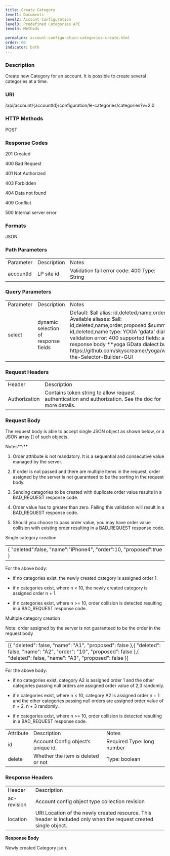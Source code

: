 ```yaml
---
title: Create Category
level1: Documents
level2: Account Configuration
level3: Predefined Categories API
level4: Methods

permalink: account-configuration-categories-create.html
order: 60
indicator: both
---
```

### Description

Create new Category for an account. It is possible to create several categories at a time.

### URI

/api/account/{accountId}/configuration/le-categories/categories?v=2.0

### HTTP Methods

POST

### Response Codes

201 Created

400 Bad Request

401 Not Authorized

403 Forbidden

404 Data not found

409 Conflict

500 Internal server error

### Formats

JSON

### Path Parameters

<table>
  <tr>
    <td>Parameter</td>
    <td>Description</td>
    <td>Notes</td>
  </tr>
  <tr>
    <td>accountId</td>
    <td>LP site id</td>
    <td>Validation fail error code: 400
Type: String </td>
  </tr>
</table>


### Query Parameters

<table>
  <tr>
    <td>Parameter</td>
    <td>Description</td>
    <td>Notes</td>
  </tr>
  <tr>
    <td>select</td>
    <td>dynamic selection of response fields</td>
    <td>Default: $all alias: id,deleted,name,order,proposed
Available aliases:
$all: id,deleted,name,order,proposed
$summary: id,deleted,name
type: YOGA 'gdata' dialect
validation error: 400
supported fields: any in response body
**yoga GData dialect builder url:
https://github.com/skyscreamer/yoga/wiki/Using-the-Selector-Builder-GUI</td>
  </tr>
</table>


### Request Headers

<table>
  <tr>
    <td>Header</td>
    <td>Description</td>
  </tr>
  <tr>
    <td>Authorization</td>
    <td>Contains token string to allow request authentication and authorization. See the doc for more details.</td>
  </tr>
</table>


### Request Body

The request body is able to accept single JSON object as shown below, or a JSON array [] of such objects.

Notes**:**

1. Order attribute is not mandatory. It is a sequential and consecutive value managed by the server.

2. If order is not passed and there are multiple items in the request, order assigned by the server is not guaranteed to be the sorting in the request body.

3. Sending categories to be created with duplicate order value results in a BAD_REQUEST response code.

4. Order value has to greater than zero. Failing this validation will result in a BAD_REQUEST response code.

5. Should you choose to pass order value, you may have order value collision with existing order resulting in a BAD_REQUEST response code.

Single category creation

<table>
  <tr>
    <td>{
             "deleted":false,
             "name":"iPhone4",
             "order":10,
             "proposed":true
}</td>
  </tr>
</table>


For the above body:

* if no categories exist, the newly created category is assigned order 1.

* if n categories exist, where n < 10, the newly created category is assigned order n + 1.

* if n categories exist, where n >= 10, order collision is detected  resulting in a BAD_REQUEST response code.

Multiple category creation

Note: order assigned by the server is not guaranteed to be the order in the request body

<table>
  <tr>
    <td>[{
    "deleted": false,
    "name": "A1",
    "proposed": false
},{
    "deleted": false,
    "name": "A2",
    "order": "10",
    "proposed": false
},{
    "deleted": false,
    "name": "A3",
    "proposed": false
}]</td>
  </tr>
</table>


For the above body:

* if no categories exist, category A2 is assigned order 1 and the other categories passing null orders are assigned order value of 2,3 randomly.

* if n categories exist, where n < 10, category A2 is assigned order n + 1 and the other categories passing null orders are assigned order value of n + 2, n + 3 randomly.

* if n categories exist, where n >= 10, order collision is detected  resulting in a BAD_REQUEST response code.

<table>
  <tr>
    <td>Attribute</td>
    <td>Description</td>
    <td>Notes</td>
  </tr>
  <tr>
    <td>id</td>
    <td>Account Config object’s unique id.</td>
    <td>Required
Type: long number</td>
  </tr>
  <tr>
    <td>delete</td>
    <td>Whether the item is deleted or not </td>
    <td>Type: boolean</td>
  </tr>
</table>


### Response Headers

<table>
  <tr>
    <td>Header</td>
    <td>Description</td>
  </tr>
  <tr>
    <td>ac-revision</td>
    <td>Account config object type collection revision</td>
  </tr>
  <tr>
    <td>location</td>
    <td>URI Location of the newly created resource. This header is included only when the request created single object. </td>
  </tr>
</table>


**Response Body**

Newly created Category json.
